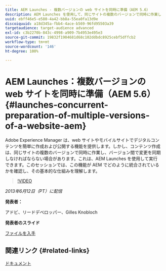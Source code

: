 ```yaml
---
title: AEM Launches - 複数バージョンの web サイトを同時に準備（AEM 5.6）
description: AEM Launches を使用して、同じサイトの複数のバージョンで同時に作業し、変更を同期する方法を説明します。AEM Launches がどのように AEM に統合されているのか、その基本的な仕組みについて学びます。
uuid: ebff46e5-e580-4a42-bb8a-55ea0fa13d9e
discoiquuid: a18d345a-fbb4-4ace-b569-96fd95503a39
targetaudience: target-audience advanced
exl-id: c3b2270b-843c-4998-a909-7b4953e495e3
source-git-commit: 19832f1904681d68c102ddbdc8925cebf5dffcb2
workflow-type: tm+mt
source-wordcount: '146'
ht-degree: 100%

---
```


# AEM Launches：複数バージョンの web サイトを同時に準備（AEM 5.6） {#launches-concurrent-preparation-of-multiple-versions-of-a-website-aem}

Adobe Experience Manager は、web サイトやモバイルサイトでデジタルコンテンツを簡単に作成および公開する機能を提供します。しかし、コンテンツ作成は、同じサイトの複数のバージョンで同時に作業し、バージョン間で変更を同期しなければならない場合があります。これは、AEM Launches を使用して実行できます。このセッションでは、この機能が AEM でどのように統合されているかを確認し、その基本的な仕組みを理解します。

>[!VIDEO](https://video.tv.adobe.com/v/19579/?quality=9)

*2013年6月12日（PT）に配信*

**発表者：**

アドビ、リードデベロッパー、Gilles Knobloch

**発表者のスライド**

[ファイルを入手](assets/2013-06-12-launches-cqgems.pdf)

## 関連リンク {#related-links}

[ドキュメント](http://docs.adobe.com/docs/en/cq/current/wcm/launches.html)

<!--
[Get back to the Overview](https://helpx.adobe.com/experience-manager/kt/eseminars/gems/aem-index.html)
-->
